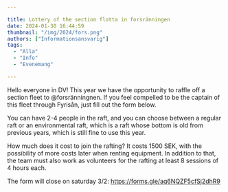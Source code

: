 ```yaml
---

title: Lottery of the section flotta in forsränningen
date: 2024-01-30 16:44:59
thumbnail: "/img/2024/fors.png"
authors: ["Informationsansvarig"]
tags: 
  - "Alla"
  - "Info"
  - "Evenemang"

---
```

Hello everyone in DV!
This year we have the opportunity to raffle off a section fleet to @forsränningnen. If you feel compelled to be the captain of this fleet through Fyrisån, just fill out the form below.

You can have 2-4 people in the raft, and you can choose between a regular raft or an environmental raft, which is a raft whose bottom is old from previous years, which is still fine to use this year.

How much does it cost to join the rafting? It costs 1500 SEK, with the possibility of more costs later when renting equipment. In addition to that, the team must also work as volunteers for the rafting at least 8 sessions of 4 hours each.

The form will close on saturday 3/2:
https://forms.gle/aq6NQZF5cfSj2dhR9 
